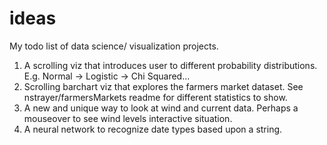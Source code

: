# ideas
My todo list of data science/ visualization projects. 


1. A scrolling viz that introduces user to different probability distributions. E.g. Normal -> Logistic -> Chi Squared...
2. Scrolling barchart viz that explores the farmers market dataset. See nstrayer/farmersMarkets readme for different statistics to show. 
3. A new and unique way to look at wind and current data. Perhaps a mouseover to see wind levels interactive situation. 
4. A neural network to recognize date types based upon a string. 
